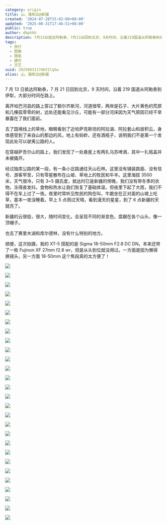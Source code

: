 ```yaml
---
category: origin
title: 山、路和云@新疆
created: '2024-07-28T15:02:00+08:00'
updated: '2025-08-31T17:46:51+08:00'
public: true
author: dkphhh
description: 7月13日抵达阿勒泰，7月21日回到北京，9天时间，沿着219国道从阿勒泰到伊犁，大部分时间在路上。 离开哈巴河县的路上
tags:
  - 旅行
  - 图像
  - 随笔
  - 硬件
  - 文艺
uuid: 20250831174651lq5w
alias: 山、路和云@新疆
---
```


7 月 13 日抵达阿勒泰，7 月 21 日回到北京，9 天时间，沿着 219 国道从阿勒泰到伊犁，大部分时间在路上。

离开哈巴河县的路上穿过了额尔齐斯河，河道很窄，两岸是石子、大片黄色的荒原和几棵孤零零的树，远处还能看见沙丘，可能有一部分河床因为天气原因已经干旱暴露在了我们面前。

去了国境线上的草地，眼睛看到了近哈萨克斯坦的阿拉湖、阿拉套山和层积云，身体感受到了来自山的那边的风，地上有蚂蚱，还有酒瓶子，说明我们不是第一个发现此处可以驶离公路的人。

在穿越萨吾尔山的路上，我们发现了一处悬崖上有两扎乌苏啤酒，其中一扎瓶盖并未被撬开。

经过独库公路的某一段，有一条小岔路通往天山石林。这里没有铺装路面、没有信号、游客罕至，只有零星散布在山坡、草地上的牧民和牛羊。这里海拔 3500 米，天气很冷，只有 3~5 摄氏度，抵达时已是新疆的傍晚，我们没有带冬季的衣物，冻得直发抖，食物和热水让我们恢复了基础体温，但夜里下起了大雨，我们不得不在车上过了一夜。夜里时常听见牧民的狗在叫，牛跪坐在正对面的山坡上吃草，基本一夜没睡着。早上 5 点雨过天晴，看到漫天的星星，到了 6 点新疆的天就亮了。

新疆的云很低，很大，随时间变化，会呈现不同的渐变色，盘踞在各个山头，像一顶帽子。

也去了赛里木湖和库尔德林，没有什么特别的地方。

顺便，这次拍摄，我的 XT-5 搭配的是 Sigma 18-50mm F2.8 DC DN。本来还带了一枚 Fujinon XF 27mm f2.8 wr，但是从头到位就没用过。一方面是因为懒得换镜头，另一方面 18-50mm 这个焦段真的太方便了！

![](https://cdn.jsdelivr.net/gh/dkphhh/img/imgformessage/20240728145749.jpeg)

![](https://cdn.jsdelivr.net/gh/dkphhh/img/imgformessage/20240728145754.jpeg)

![](https://cdn.jsdelivr.net/gh/dkphhh/img/imgformessage/20240728145911.jpeg)

![](https://cdn.jsdelivr.net/gh/dkphhh/img/imgformessage/20240728145931.jpeg)

![](https://cdn.jsdelivr.net/gh/dkphhh/img/imgformessage/20240728145654.jpeg)

![](https://cdn.jsdelivr.net/gh/dkphhh/img/imgformessage/20240728145835.jpeg)

![](https://cdn.jsdelivr.net/gh/dkphhh/img/imgformessage/20240728145701.jpeg)

![](https://cdn.jsdelivr.net/gh/dkphhh/img/imgformessage/20240728145707.jpeg)

![](https://cdn.jsdelivr.net/gh/dkphhh/img/imgformessage/20240728145853.jpeg)

![](https://cdn.jsdelivr.net/gh/dkphhh/img/imgformessage/20240728145714.jpeg)

![](https://cdn.jsdelivr.net/gh/dkphhh/img/imgformessage/20240728145720.jpeg)

![](https://cdn.jsdelivr.net/gh/dkphhh/img/imgformessage/20240728145726.jpeg)

![](https://cdn.jsdelivr.net/gh/dkphhh/img/imgformessage/20240728145732.jpeg)

![](https://cdn.jsdelivr.net/gh/dkphhh/img/imgformessage/20240728145738.jpeg)

![](https://cdn.jsdelivr.net/gh/dkphhh/img/imgformessage/20240728145744.jpeg)

![](https://cdn.jsdelivr.net/gh/dkphhh/img/imgformessage/20240728145800.jpeg)

![](https://cdn.jsdelivr.net/gh/dkphhh/img/imgformessage/20240728145806.jpeg)

![](https://cdn.jsdelivr.net/gh/dkphhh/img/imgformessage/20240728145811.jpeg)

![](https://cdn.jsdelivr.net/gh/dkphhh/img/imgformessage/20240728145817.jpeg)

![](https://cdn.jsdelivr.net/gh/dkphhh/img/imgformessage/20240728145823.jpeg)

![](https://cdn.jsdelivr.net/gh/dkphhh/img/imgformessage/20240728163748.jpeg)

![](https://cdn.jsdelivr.net/gh/dkphhh/img/imgformessage/20240728145841.jpeg)

![](https://cdn.jsdelivr.net/gh/dkphhh/img/imgformessage/20240728145847.jpeg)

![](https://cdn.jsdelivr.net/gh/dkphhh/img/imgformessage/20240728145859.jpeg)

![](https://cdn.jsdelivr.net/gh/dkphhh/img/imgformessage/20240728145905.jpeg)

![](https://cdn.jsdelivr.net/gh/dkphhh/img/imgformessage/20240728145925.jpeg)

![](https://cdn.jsdelivr.net/gh/dkphhh/img/imgformessage/20240728145936.jpeg)

![](https://cdn.jsdelivr.net/gh/dkphhh/img/imgformessage/20240728145942.jpeg)
